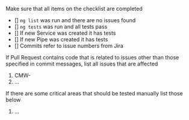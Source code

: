 Make sure that all items on the checklist are completed

- [] `ng list` was run and there are no issues found
- [] `ng tests` was run and all tests pass
- [] If new Service was created it has tests
- [] If new Pipe was created it has tests
- [] Commits refer to issue numbers from Jira


If Pull Request contains code that is related to issues other than those specified in commit messages, list all issues that are affected

1. CMW-
2. ...


If there are some critical areas that should be tested manually list those below

1. ...
